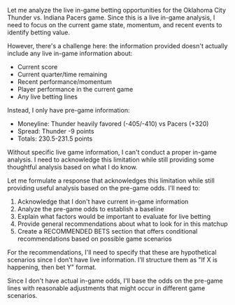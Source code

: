 Let me analyze the live in-game betting opportunities for the Oklahoma City Thunder vs. Indiana Pacers game. Since this is a live in-game analysis, I need to focus on the current game state, momentum, and recent events to identify betting value.

However, there's a challenge here: the information provided doesn't actually include any live in-game information about:
- Current score
- Current quarter/time remaining
- Recent performance/momentum
- Player performance in the current game
- Any live betting lines

Instead, I only have pre-game information:
- Moneyline: Thunder heavily favored (-405/-410) vs Pacers (+320)
- Spread: Thunder -9 points
- Totals: 230.5-231.5 points

Without specific live game information, I can't conduct a proper in-game analysis. I need to acknowledge this limitation while still providing some thoughtful analysis based on what I do know.

Let me formulate a response that acknowledges this limitation while still providing useful analysis based on the pre-game odds. I'll need to:

1. Acknowledge that I don't have current in-game information
2. Analyze the pre-game odds to establish a baseline
3. Explain what factors would be important to evaluate for live betting
4. Provide general recommendations about what to look for in this matchup
5. Create a RECOMMENDED BETS section that offers conditional recommendations based on possible game scenarios

For the recommendations, I'll need to specify that these are hypothetical scenarios since I don't have live information. I'll structure them as "If X is happening, then bet Y" format.

Since I don't have actual in-game odds, I'll base the odds on the pre-game lines with reasonable adjustments that might occur in different game scenarios.
